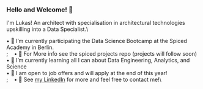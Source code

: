 ### Hello and Welcome! 👋

I'm Lukas! An architect with specialisation in architectural technologies upskilling into a Data Specialist.\
  
  • 🍠 I’m currently participating the Data Science Bootcamp at the Spiced Academy in Berlin.\
 ;&nbsp;&nbsp;&nbsp;&nbsp;• 💬 For More info see the spiced projects repo (projects will follow soon)\
  • 🌱 I’m currently learning all I can about Data Engineering, Analytics, and Science\
  • 🔭 I am open to job offers and will apply at the end of this year!\
  ;&nbsp;&nbsp;&nbsp;&nbsp;• 💬 See [my LinkedIn]([url](https://www.linkedin.com/in/lukas-kaufmann-0053a5197/)) for more and feel free to contact me!\

